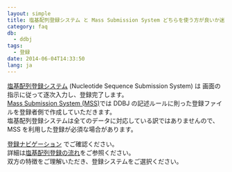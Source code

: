 ```yaml
---
layout: simple
title: 塩基配列登録システム と Mass Submission System どちらを使う方が良いか迷っています
category: faq
db:
  - ddbj
tags: 
  - 登録
date: 2014-06-04T14:33:50
lang: ja
---
```


[塩基配列登録システム](/ddbj/web-submission.html) (Nucleotide Sequence Submission System) は 画面の指示に従って逐次入力し、登録完了します。    
[Mass Submission System (MSS)](/ddbj/mss.html)では DDBJ の記述ルールに則った登録ファイルを登録者側で作成していただきます。    
塩基配列登録システムは全てのデータに対応している訳ではありませんので、MSS を利用した登録が必須な場合があります。    

[登録ナビゲーション](/submission-navigation.html ) でご確認ください。    
詳細は[塩基配列登録の流れ](/ddbj/submission.html#workflow )をご参照ください。    
双方の特徴をご理解いただき、登録システムをご選択ください。

